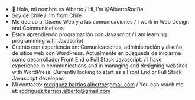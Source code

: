 - 👋 Hola, mi nombre es Alberto / Hi, I’m @AlbertoRodBa
- Soy de Chile / I'm from Chile
- Me dedico al Diseño Web y a las comunicaciones / I work in Web Design and Communications
- Estoy aprendiendo programación con Javascript / I am learning programming with Javascript
- Cuento con experiencia en: Comunicaciones, administración y diseño de sitios web con WordPress. Actualmente en búsqueda de iniciarme como desarrollador Front End o Full Stack Javascript. / I have experience in communications and in managing and designing websites with WordPress. Currently looking to start as a Front End or Full Stack Javascript developer.
- Mi contacto: rodriguez.barrios.alberto@gmail.com / You can reach me at: rodriguez.barrios.alberto@gmail.com

<!---
AlbertoRodBa/AlbertoRodBa is a ✨ special ✨ repository because its `README.md` (this file) appears on your GitHub profile.
You can click the Preview link to take a look at your changes.
--->
